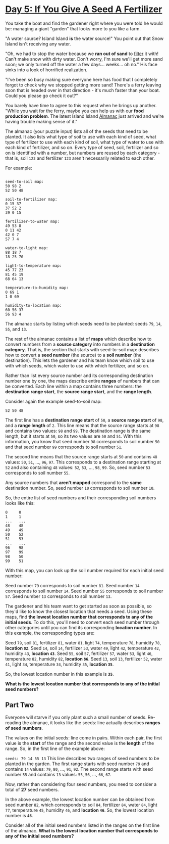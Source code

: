 # [Day 5: If You Give A Seed A Fertilizer](https://adventofcode.com/2023/day/5)
You take the boat and find the gardener right where you were told he would be: managing a giant &quot;garden&quot; that looks more to you like a farm.

&quot;A water source? Island Island **is** the water source!&quot; You point out that Snow Island isn&#x27;t receiving any water.

&quot;Oh, we had to stop the water because we **ran out of sand** to [filter](https://en.wikipedia.org/wiki/Sand_filter) it with! Can&#x27;t make snow with dirty water. Don&#x27;t worry, I&#x27;m sure we&#x27;ll get more sand soon; we only turned off the water a few days... weeks... oh no.&quot; His face sinks into a look of horrified realization.

&quot;I&#x27;ve been so busy making sure everyone here has food that I completely forgot to check why we stopped getting more sand! There&#x27;s a ferry leaving soon that is headed over in that direction - it&#x27;s much faster than your boat. Could you please go check it out?&quot;

You barely have time to agree to this request when he brings up another. &quot;While you wait for the ferry, maybe you can help us with our **food production problem**. The latest Island Island [Almanac](https://en.wikipedia.org/wiki/Almanac) just arrived and we&#x27;re having trouble making sense of it.&quot;

The almanac (your puzzle input) lists all of the seeds that need to be planted. It also lists what type of soil to use with each kind of seed, what type of fertilizer to use with each kind of soil, what type of water to use with each kind of fertilizer, and so on. Every type of seed, soil, fertilizer and so on is identified with a number, but numbers are reused by each category - that is, soil `123` and fertilizer `123` aren&#x27;t necessarily related to each other.

For example:

```seeds: 79 14 55 13

seed-to-soil map:
50 98 2
52 50 48

soil-to-fertilizer map:
0 15 37
37 52 2
39 0 15

fertilizer-to-water map:
49 53 8
0 11 42
42 0 7
57 7 4

water-to-light map:
88 18 7
18 25 70

light-to-temperature map:
45 77 23
81 45 19
68 64 13

temperature-to-humidity map:
0 69 1
1 0 69

humidity-to-location map:
60 56 37
56 93 4
```
The almanac starts by listing which seeds need to be planted: seeds `79`, `14`, `55`, and `13`.

The rest of the almanac contains a list of **maps** which describe how to convert numbers from a **source category** into numbers in a **destination category**. That is, the section that starts with seed-to-soil map: describes how to convert a **seed number** (the source) to a **soil number** (the destination). This lets the gardener and his team know which soil to use with which seeds, which water to use with which fertilizer, and so on.

Rather than list every source number and its corresponding destination number one by one, the maps describe entire **ranges** of numbers that can be converted. Each line within a map contains three numbers: the **destination range start**, the **source range start**, and the **range length**.

Consider again the example seed-to-soil map:

```50 98 2
52 50 48
```
The first line has a **destination range start** of `50`, a **source range start** of `98`, and a **range length** of `2`. This line means that the source range starts at `98` and contains two values: `98` and `99`. The destination range is the same length, but it starts at `50`, so its two values are `50` and `51`. With this information, you know that seed number `98` corresponds to soil number `50` and that seed number `99` corresponds to soil number `51`.

The second line means that the source range starts at `50` and contains `48` values: `50`, `51`, ..., `96`, `97`. This corresponds to a destination range starting at `52` and also containing `48` values: `52`, `53`, ..., `98`, `99`. So, seed number `53` corresponds to soil number `55`.

Any source numbers that **aren&#x27;t mapped** correspond to the **same** destination number. So, seed number `10` corresponds to soil number `10`.

So, the entire list of seed numbers and their corresponding soil numbers looks like this:

```seed  soil
0     0
1     1
...   ...
48    48
49    49
50    52
51    53
...   ...
96    98
97    99
98    50
99    51
```
With this map, you can look up the soil number required for each initial seed number:


Seed number `79` corresponds to soil number `81`.
Seed number `14` corresponds to soil number `14`.
Seed number `55` corresponds to soil number `57`.
Seed number `13` corresponds to soil number `13`.

The gardener and his team want to get started as soon as possible, so they&#x27;d like to know the closest location that needs a seed. Using these maps, find **the lowest location number that corresponds to any of the initial seeds**. To do this, you&#x27;ll need to convert each seed number through other categories until you can find its corresponding **location number**. In this example, the corresponding types are:


Seed `79`, soil `81`, fertilizer `81`, water `81`, light `74`, temperature `78`, humidity `78`, **location `82`**.
Seed `14`, soil `14`, fertilizer `53`, water `49`, light `42`, temperature `42`, humidity `43`, **location `43`**.
Seed `55`, soil `57`, fertilizer `57`, water `53`, light `46`, temperature `82`, humidity `82`, **location `86`**.
Seed `13`, soil `13`, fertilizer `52`, water `41`, light `34`, temperature `34`, humidity `35`, **location `35`**.

So, the lowest location number in this example is **`35`**.

**What is the lowest location number that corresponds to any of the initial seed numbers?**


## Part Two
Everyone will starve if you only plant such a small number of seeds. Re-reading the almanac, it looks like the seeds: line actually describes **ranges of seed numbers**.

The values on the initial seeds: line come in pairs. Within each pair, the first value is the **start** of the range and the second value is the **length** of the range. So, in the first line of the example above:

```seeds: 79 14 55 13```
This line describes two ranges of seed numbers to be planted in the garden. The first range starts with seed number `79` and contains `14` values: `79`, `80`, ..., `91`, `92`. The second range starts with seed number `55` and contains `13` values: `55`, `56`, ..., `66`, `67`.

Now, rather than considering four seed numbers, you need to consider a total of **27** seed numbers.

In the above example, the lowest location number can be obtained from seed number `82`, which corresponds to soil `84`, fertilizer `84`, water `84`, light `77`, temperature `45`, humidity `46`, and **location `46`**. So, the lowest location number is **`46`**.

Consider all of the initial seed numbers listed in the ranges on the first line of the almanac. **What is the lowest location number that corresponds to any of the initial seed numbers?**